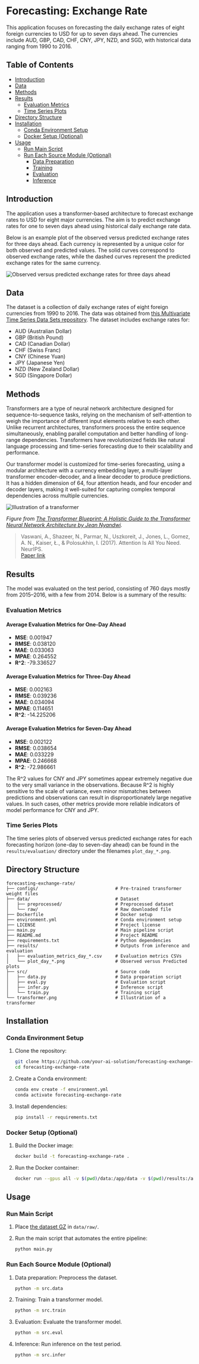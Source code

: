 # Forecasting: Exchange Rate

This application focuses on forecasting the daily exchange rates of eight foreign currencies to USD for up to seven days ahead. The currencies include AUD, GBP, CAD, CHF, CNY, JPY, NZD, and SGD, with historical data ranging from 1990 to 2016.

## Table of Contents
- [Introduction](#introduction)
- [Data](#data)
- [Methods](#methods)
- [Results](#results)
  - [Evaluation Metrics](#evaluation-metrics)
  - [Time Series Plots](#time-series-plots)
- [Directory Structure](#directory-structure)
- [Installation](#installation)
  - [Conda Environment Setup](#conda-environment-setup)
  - [Docker Setup (Optional)](#docker-setup-optional)
- [Usage](#usage)
  - [Run Main Script](#run-main-script)
  - [Run Each Source Module (Optional)](#run-each-source-module-optional)
    - [Data Preparation](#data-preparation)
    - [Training](#training)
    - [Evaluation](#evaluation)
    - [Inference](#inference)

## Introduction

The application uses a transformer-based architecture to forecast exchange rates to USD for eight major currencies. The aim is to predict exchange rates for one to seven days ahead using historical daily exchange rate data.

Below is an example plot of the observed versus predicted exchange rates for three days ahead. Each currency is represented by a unique color for both observed and predicted values. The solid curves correspond to observed exchange rates, while the dashed curves represent the predicted exchange rates for the same currency.

![Observed versus predicted exchange rates for three days ahead](results/plot_day_3.png)

## Data

The dataset is a collection of daily exchange rates of eight foreign currencies from 1990 to 2016. The data was obtained from [this Multivariate Time Series Data Sets repository](https://github.com/laiguokun/multivariate-time-series-data). The dataset includes exchange rates for:
- AUD (Australian Dollar)
- GBP (British Pound)
- CAD (Canadian Dollar)
- CHF (Swiss Franc)
- CNY (Chinese Yuan)
- JPY (Japanese Yen)
- NZD (New Zealand Dollar)
- SGD (Singapore Dollar)

## Methods

Transformers are a type of neural network architecture designed for sequence-to-sequence tasks, relying on the mechanism of self-attention to weigh the importance of different input elements relative to each other. Unlike recurrent architectures, transformers process the entire sequence simultaneously, enabling parallel computation and better handling of long-range dependencies. Transformers have revolutionized fields like natural language processing and time-series forecasting due to their scalability and performance.

Our transformer model is customized for time-series forecasting, using a modular architecture with a currency embedding layer, a multi-layer transformer encoder-decoder, and a linear decoder to produce predictions. It has a hidden dimension of 64, four attention heads, and four encoder and decoder layers, making it well-suited for capturing complex temporal dependencies across multiple currencies.

![Illustration of a transformer](transformer.png)

*Figure from [The Transformer Blueprint: A Holistic Guide to the Transformer Neural Network Architecture by Jean Nyandwi](https://deeprevision.github.io/posts/001-transformer/#ref-vaswani2017attention).*

> Vaswani, A., Shazeer, N., Parmar, N., Uszkoreit, J., Jones, L., Gomez, A. N., Kaiser, Ł., & Polosukhin, I. (2017). Attention Is All You Need. NeurIPS.  
  [Paper link](https://arxiv.org/abs/1706.03762)

## Results

The model was evaluated on the test period, consisting of 760 days mostly from 2015–2016, with a few from 2014. Below is a summary of the results:

### Evaluation Metrics

#### Average Evaluation Metrics for One-Day Ahead
- **MSE**: 0.001947
- **RMSE**: 0.038120
- **MAE**: 0.033063
- **MPAE**: 0.264552
- **R^2**: -79.336527

#### Average Evaluation Metrics for Three-Day Ahead
- **MSE**: 0.002163
- **RMSE**: 0.039236
- **MAE**: 0.034094
- **MPAE**: 0.114651
- **R^2**: -14.225206

#### Average Evaluation Metrics for Seven-Day Ahead
- **MSE**: 0.002122
- **RMSE**: 0.038654
- **MAE**: 0.033229
- **MPAE**: 0.246668
- **R^2**: -72.986661

The R^2 values for CNY and JPY sometimes appear extremely negative due to the very small variance in the observations. Because R^2 is highly sensitive to the scale of variance, even minor mismatches between predictions and observations can result in disproportionately large negative values. In such cases, other metrics provide more reliable indicators of model performance for CNY and JPY.

### Time Series Plots
The time series plots of observed versus predicted exchange rates for each forecasting horizon (one-day to seven-day ahead) can be found in the `results/evaluation/` directory under the filenames `plot_day_*.png`.

## Directory Structure

```
forecasting-exchange-rate/
├── configs/                             # Pre-trained transformer weight files
├── data/                                # Dataset
│   ├── preprocessed/                    # Preprocessed dataset
│   └── raw/                             # Raw downloaded file
├── Dockerfile                           # Docker setup
├── environment.yml                      # Conda environment setup
├── LICENSE                              # Project license
├── main.py                              # Main pipeline script
├── README.md                            # Project README
├── requirements.txt                     # Python dependencies
├── results/                             # Outputs from inference and evaluation
│   ├── evaluation_metrics_day_*.csv     # Evaluation metrics CSVs
│   └── plot_day_*.png                   # Observed versus Predicted plots
├── src/                                 # Source code
│   ├── data.py                          # Data preparation script
│   ├── eval.py                          # Evaluation script
│   ├── infer.py                         # Inference script
│   └── train.py                         # Training script
└── transformer.png                      # Illustration of a transformer
```

## Installation

### Conda Environment Setup

1. Clone the repository:
   ```bash
   git clone https://github.com/your-ai-solution/forecasting-exchange-rate.git
   cd forecasting-exchange-rate
   ```

2. Create a Conda environment:
   ```bash
   conda env create -f environment.yml
   conda activate forecasting-exchange-rate
   ```

3. Install dependencies:
   ```bash
   pip install -r requirements.txt
   ```

### Docker Setup (Optional)

1. Build the Docker image:
   ```bash
   docker build -t forecasting-exchange-rate .
   ```

2. Run the Docker container:
   ```bash
   docker run --gpus all -v $(pwd)/data:/app/data -v $(pwd)/results:/app/results forecasting-exchange-rate
   ```

##  Usage

### Run Main Script

1. Place [the dataset GZ](https://github.com/laiguokun/multivariate-time-series-data/blob/master/exchange_rate/exchange_rate.txt.gz) in `data/raw/`. 

2. Run the main script that automates the entire pipeline:
   ```bash
   python main.py
   ```

### Run Each Source Module (Optional)

1. Data preparation: Preprocess the dataset.
   ```bash
   python -m src.data
   ```

2. Training: Train a transformer model.
   ```bash
   python -m src.train
   ```

3. Evaluation: Evaluate the transformer model.
   ```bash
   python -m src.eval
   ```

4. Inference: Run inference on the test period.
   ```bash
   python -m src.infer
   ```
